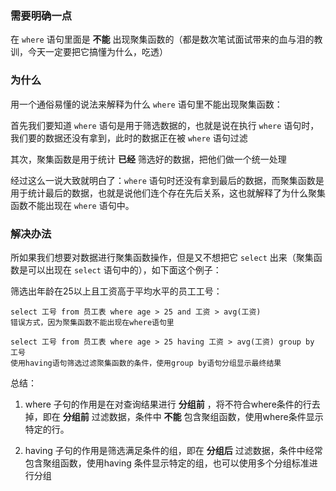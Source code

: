 ### 需要明确一点

在 `where` 语句里面是 **不能** 出现聚集函数的（都是数次笔试面试带来的血与泪的教训，今天一定要把它搞懂为什么，吃透）

### 为什么

用一个通俗易懂的说法来解释为什么 `where` 语句里不能出现聚集函数：

首先我们要知道 `where` 语句是用于筛选数据的，也就是说在执行 `where` 语句时，我们要的数据还没有拿到，此时的数据正在被 `where` 语句过滤

其次，聚集函数是用于统计 **已经** 筛选好的数据，把他们做一个统一处理

经过这么一说大致就明白了：`where` 语句时还没有拿到最后的数据，而聚集函数是用于统计最后的数据，也就是说他们连个存在先后关系，这也就解释了为什么聚集函数不能出现在 `where` 语句中。

### 解决办法

所如果我们想要对数据进行聚集函数操作，但是又不想把它 `select` 出来（聚集函数是可以出现在 `select` 语句中的），如下面这个例子：

筛选出年龄在25以上且工资高于平均水平的员工工号：
```
select 工号 from 员工表 where age > 25 and 工资 > avg(工资)
错误方式，因为聚集函数不能出现在where语句里
```

```
select 工号 from 员工表 where age > 25 having 工资 > avg(工资) group by 工号
使用having语句筛选过滤聚集函数的条件，使用group by语句分组显示最终结果
```

总结：
1. where 子句的作用是在对查询结果进行 **分组前** ，将不符合where条件的行去掉，即在 **分组前** 过滤数据，条件中 **不能** 包含聚组函数，使用where条件显示特定的行。

2. having 子句的作用是筛选满足条件的组，即在 **分组后** 过滤数据，条件中经常包含聚组函数，使用having 条件显示特定的组，也可以使用多个分组标准进行分组